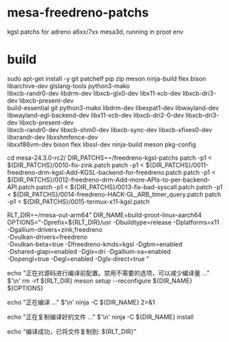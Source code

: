 # mesa-freedreno-patchs
kgsl patchs for adreno a6xx/7xx mesa3d, running in proot env

# build
sudo apt-get install -y git patchelf pip zip meson ninja-build flex bison libarchive-dev glslang-tools python3-mako \
libxcb-randr0-dev  libdrm-dev libxcb-glx0-dev libx11-xcb-dev libxcb-dri3-dev libxcb-present-dev \
build-essential git python3-mako libdrm-dev libexpat1-dev libwayland-dev \
libwayland-egl-backend-dev libx11-xcb-dev libxcb-dri2-0-dev libxcb-dri3-dev libxcb-present-dev \
libxcb-randr0-dev libxcb-shm0-dev libxcb-sync-dev libxcb-xfixes0-dev libxrandr-dev libxshmfence-dev \
libxxf86vm-dev bison flex libssl-dev ninja-build meson pkg-config

cd mesa-24.3.0-rc2/
DIR_PATCHS=~/freedreno-kgsl-patchs
patch -p1 < ${DIR_PATCHS}/0010-fix-zink.patch
patch -p1 < ${DIR_PATCHS}/0011-freedreno-drm-kgsl-Add-KGSL-backend-for-freedreno.patch
patch -p1 < ${DIR_PATCHS}/0012-freedreno-drm-Add-more-APIs-to-per-backend-API.patch
patch -p1 < ${DIR_PATCHS}/0013-fix-bad-syscall.patch
patch -p1 < ${DIR_PATCHS}/0014-freedreno-HACK-GL_ARB_timer_query.patch
patch -p1 < ${DIR_PATCHS}/0015-termux-x11-kgsl.patch

RLT_DIR=~/mesa-out-arm64"
DIR_NAME=build-proot-linux-aarch64
OPTIONS="-Dprefix=${RLT_DIR}/usr -Dbuildtype=release -Dplatforms=x11 \
-Dgallium-drivers=zink,freedreno \
-Dvulkan-drivers=freedreno \
-Dvulkan-beta=true -Dfreedreno-kmds=kgsl -Dgbm=enabled \
-Dshared-glapi=enabled -Dglx=dri -Dgallium-xa=enabled \
-Dopengl=true -Degl=enabled -Dglx-direct=true
"


echo "正在对源码进行编译前配置。禁用不需要的选项，可以减少编译量 ..." $'\n'
rm -rf   ${RLT_DIR}
meson setup  --reconfigure  ${DIR_NAME} ${OPTIONS}

echo "正在编译 ..." $'\n'
ninja -C ${DIR_NAME} 2>&1

echo "正在复制编译好的文件 ..." $'\n'
ninja -C ${DIR_NAME} install

echo "编译成功，已将文件复制到: ${RLT_DIR}"
